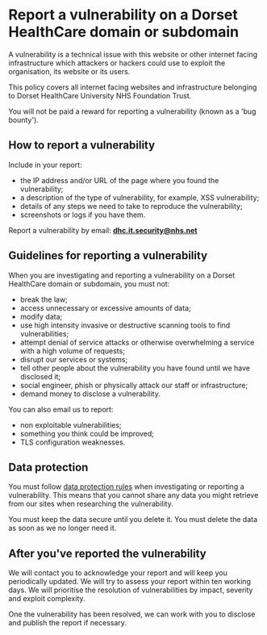 # Report a vulnerability on a Dorset HealthCare domain or subdomain

A vulnerability is a technical issue with this website or other internet facing infrastructure which attackers or hackers could use to exploit the organisation, its website or its users.

This policy covers all internet facing websites and infrastructure belonging to Dorset HealthCare University NHS Foundation Trust.

You will not be paid a reward for reporting a vulnerability (known as a 'bug bounty').

## How to report a vulnerability

Include in your report:

* the IP address and/or URL of the page where you found the vulnerability;
* a description of the type of vulnerability, for example, XSS vulnerability;
* details of any steps we need to take to reproduce the vulnerability;
* screenshots or logs if you have them.

Report a vulnerability by email: **dhc.it.security@nhs.net**

## Guidelines for reporting a vulnerability

When you are investigating and reporting a vulnerability on a Dorset HealthCare domain or subdomain, you must not:

* break the law;
* access unnecessary or excessive amounts of data;
* modify data;
* use high intensity invasive or destructive scanning tools to find vulnerabilities;
* attempt denial of service attacks or otherwise overwhelming a service with a high volume of requests;
* disrupt our services or systems;
* tell other people about the vulnerability you have found until we have disclosed it;
* social engineer, phish or physically attack our staff or infrastructure;
* demand money to disclose a vulnerability.

You can also email us to report:

* non exploitable vulnerabilities;
* something you think could be improved;
* TLS configuration weaknesses.

## Data protection

You must follow [data protection rules](https://www.gov.uk/data-protection) when investigating or reporting a vulnerability. This means that you cannot share any data you might retrieve from our sites when researching the vulnerability.

You must keep the data secure until you delete it. You must delete the data as soon as we no longer need it.

## After you've reported the vulnerability

We will contact you to acknowledge your report and will keep you periodically updated. We will try to assess your report within ten working days. We will prioritise the resolution of vulnerabilities by impact, severity and exploit complexity.

One the vulnerability has been resolved, we can work with you to disclose and publish the report if necessary.